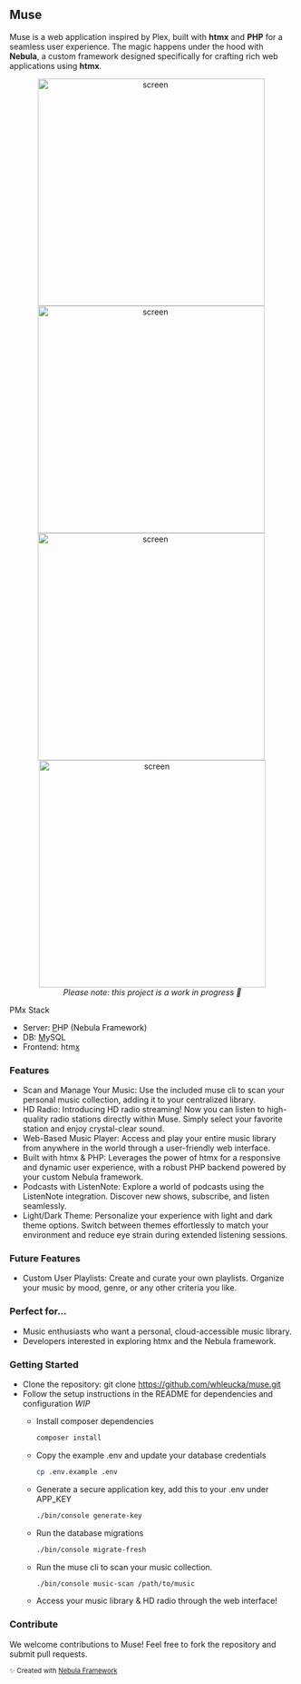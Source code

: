## Muse

Muse is a web application inspired by Plex, built with **htmx** and **PHP** for a seamless user experience. The magic happens under the hood with **Nebula**, a custom framework designed specifically for crafting rich web applications using **htmx**.

<div align="center">
    <img alt="screen" src="https://github.com/whleucka/muse/assets/71740767/0d907ae9-a400-4fdc-8949-e33f4547f85a" width="400" style="margin-right: 5px;" />
    <img alt="screen" src="https://github.com/whleucka/muse/assets/71740767/ccdb830c-d71d-48db-a318-b1eb0ee4d176" width="400" style="margin-right: 5px;" />
    <img alt="screen" src="https://github.com/whleucka/muse/assets/71740767/7a00b24c-f9b6-4407-9ba2-3549142e76aa" width="400" style="margin-right: 5px;" />
    <img alt="screen" src="https://github.com/whleucka/muse/assets/71740767/7a50c52c-9efa-4b46-921d-fac11e291a5e" width="400" /><br>
<em>Please note: this project is a work in progress 👷</em>
</div>

PMx Stack
- Server: <ins>P</ins>HP (Nebula Framework)
- DB: <ins>M</ins>ySQL
- Frontend: htm<ins>x</ins>

### Features
- Scan and Manage Your Music: Use the included muse cli to scan your personal music collection, adding it to your centralized library.
- HD Radio: Introducing HD radio streaming! Now you can listen to high-quality radio stations directly within Muse. Simply select your favorite station and enjoy crystal-clear sound.
- Web-Based Music Player: Access and play your entire music library from anywhere in the world through a user-friendly web interface.
- Built with htmx & PHP: Leverages the power of htmx for a responsive and dynamic user experience, with a robust PHP backend powered by your custom Nebula framework.
- Podcasts with ListenNote: Explore a world of podcasts using the ListenNote integration. Discover new shows, subscribe, and listen seamlessly.
- Light/Dark Theme: Personalize your experience with light and dark theme options. Switch between themes effortlessly to match your environment and reduce eye strain during extended listening sessions.

### Future Features
- Custom User Playlists: Create and curate your own playlists. Organize your music by mood, genre, or any other criteria you like.

### Perfect for...
- Music enthusiasts who want a personal, cloud-accessible music library.
- Developers interested in exploring htmx and the Nebula framework.

### Getting Started
- Clone the repository: git clone https://github.com/whleucka/muse.git
- Follow the setup instructions in the README for dependencies and configuration *WIP*
    - Install composer dependencies

        ```bash
        composer install
        ```

    - Copy the example .env and update your database credentials

        ```bash
        cp .env.example .env
        ```

    - Generate a secure application key, add this to your .env under APP_KEY

        ```bash
        ./bin/console generate-key
        ```

    - Run the database migrations

        ```bash
        ./bin/console migrate-fresh
        ```

    - Run the muse cli to scan your music collection.

        ```bash
        ./bin/console music-scan /path/to/music
        ```

    - Access your music library & HD radio through the web interface!

### Contribute

We welcome contributions to Muse! Feel free to fork the repository and submit pull requests.

<small>✨ Created with <a href="https://github.com/libra-php/nebula" title="Nebula">Nebula Framework</a></small>
